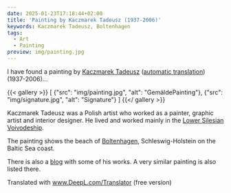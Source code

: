 ```yaml
---
date: 2025-01-23T17:18:44+02:00
title: 'Painting by Kaczmarek Tadeusz (1937-2006)'
keywords: Kaczmarek Tadeusz, Boltenhagen
tags:
  - Art
  - Painting
preview: img/painting.jpg
---
```


I have found a painting by [Kaczmarek Tadeusz](https://jbc.jelenia-gora.pl/dlibra/publication/45520/edition/41040/content) ([automatic translation](https://jbc-jelenia--gora-pl.translate.goog//Content/41040/kaczmarek.html?_x_tr_sl=auto&_x_tr_tl=en&_x_tr_hl=de&_x_tr_pto=wapp)) (1937-2006)...
<!--more-->

{{< gallery >}}
[
  {"src": "img/painting.jpg", "alt": "GemäldePainting"},
  {"src": "img/signature.jpg", "alt": "Signature"}
]
{{</ gallery >}}

Kaczmarek Tadeusz was a Polish artist who worked as a painter, graphic artist and interior designer. He lived and worked mainly in the [Lower Silesian Voivodeship](https://en.wikipedia.org/wiki/Lower_Silesian_Voivodeship).

The painting shows the beach of [Boltenhagen](https://en.wikipedia.org/wiki/Boltenhagen), Schleswig-Holstein on the Baltic Sea coast.

There is also a [blog](https://kaczmarek-art.blogspot.com/2021/01/kaczmarek-tadeusz-1937-2006-malarstwo.html) with some of his works. A very similar painting is also listed there.

Translated with www.DeepL.com/Translator (free version)
